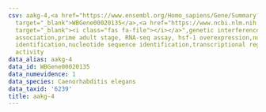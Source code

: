 ```yaml
---
csv: aakg-4,<a href="https://www.ensembl.org/Homo_sapiens/Gene/Summary?db=core;g=WBGene00020135"
  target="_blank">WBGene00020135</a>,<a href="https://www.ncbi.nlm.nih.gov/pubmed/30894454"
  target="_blank"><i class="fas fa-file"></i></a>",genetic interference,functional
  association,prime adult stage, RNA-seq assay, hsf-1 overexpression,nucleotide sequence
  identification,nucleotide sequence identification,transcriptional regulation,up-regulates
  activity
data_alias: aakg-4
data_id: WBGene00020135
data_numevidence: 1
data_species: Caenorhabditis elegans
data_taxid: '6239'
title: aakg-4
---
```

